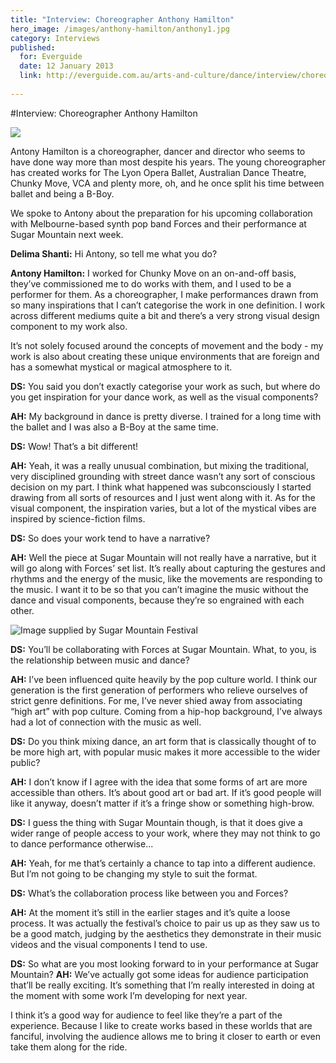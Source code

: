 ```yaml
---
title: "Interview: Choreographer Anthony Hamilton"
hero_image: /images/anthony-hamilton/anthony1.jpg
category: Interviews
published:
  for: Everguide
  date: 12 January 2013
  link: http://everguide.com.au/arts-and-culture/dance/interview/choreographer-anthony-hamilton.aspx
 
---
```

#Interview: Choreographer Anthony Hamilton

![](/images/anthony-hamilton/anthony1.jpg)

Antony Hamilton is a choreographer, dancer and director who seems to have done way more than most despite his years. The young choreographer has created works for The Lyon Opera Ballet, Australian Dance Theatre, Chunky Move, VCA and plenty more, oh, and he once split his time between ballet and being a B-Boy.

We spoke to Antony about the preparation for his upcoming collaboration with Melbourne-based synth pop band Forces and their performance at Sugar Mountain next week.

**Delima Shanti:** Hi Antony, so tell me what you do?

**Antony Hamilton:** I worked for Chunky Move on an on-and-off basis, they’ve commissioned me to do works with them, and I used to be a performer for them. As a choreographer, I make performances drawn from so many inspirations that I can’t categorise the work in one definition. I work across different mediums quite a bit and there’s a very strong visual design component to my work also.

It’s not solely focused around the concepts of movement and the body - my work is also about creating these unique environments that are foreign and has a somewhat mystical or magical atmosphere to it.

**DS:** You said you don’t exactly categorise your work as such, but where do you get inspiration for your dance work, as well as the visual components?

**AH:** My background in dance is pretty diverse. I trained for a long time with the ballet and I was also a B-Boy at the same time.

**DS:** Wow! That’s a bit different!

**AH:** Yeah, it was a really unusual combination, but mixing the traditional, very disciplined grounding with street dance wasn’t any sort of conscious decision on my part. I think what happened was subconsciously I started drawing from all sorts of resources and I just went along with it. As for the visual component, the inspiration varies, but a lot of the mystical vibes are inspired by science-fiction films.

**DS:** So does your work tend to have a narrative?

**AH:** Well the piece at Sugar Mountain will not really have a narrative, but it will go along with Forces’ set list. It’s really about capturing the gestures and rhythms and the energy of the music, like the movements are responding to the music. I want it to be so that you can’t imagine the music without the dance and visual components, because they’re so engrained with each other.

![Image supplied by Sugar Mountain Festival](/images/anthony-hamilton/sm-general.jpeg)

**DS:** You’ll be collaborating with Forces at Sugar Mountain. What, to you, is the relationship between music and dance?

**AH:** I’ve been influenced quite heavily by the pop culture world. I think our generation is the first generation of performers who relieve ourselves of strict genre definitions. For me, I’ve never shied away from associating “high art” with pop culture. Coming from a hip-hop background, I’ve always had a lot of connection with the music as well.

**DS:** Do you think mixing dance, an art form that is classically thought of to be more high art, with popular music makes it more accessible to the wider public?

**AH:** I don’t know if I agree with the idea that some forms of art are more accessible than others. It’s about good art or bad art. If it’s good people will like it anyway, doesn’t matter if it’s a fringe show or something high-brow.

**DS:** I guess the thing with Sugar Mountain though, is that it does give a wider range of people access to your work, where they may not think to go to dance performance otherwise...

**AH:** Yeah, for me that’s certainly a chance to tap into a different audience. But I’m not going to be changing my style to suit the format.

**DS:** What’s the collaboration process like between you and Forces?

**AH:** At the moment it’s still in the earlier stages and it’s quite a loose process. It was actually the festival’s choice to pair us up as they saw us to be a good match, judging by the aesthetics they demonstrate in their music videos and the visual components I tend to use.

**DS:** So what are you most looking forward to in your performance at Sugar Mountain?
**AH:** We’ve actually got some ideas for audience participation that’ll be really exciting. It’s something that I’m really interested in doing at the moment with some work I’m developing for next year.

I think it’s a good way for audience to feel like they’re a part of the experience. Because I like to create works based in these worlds that are fanciful, involving the audience allows me to bring it closer to earth or even take them along for the ride.
